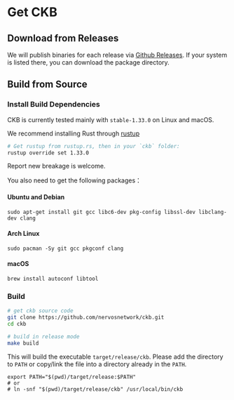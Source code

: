# Get CKB

## Download from Releases

We will publish binaries for each release via [Github Releases](https://github.com/nervosnetwork/ckb/releases). If your system
is listed there, you can download the package directory.


## Build from Source

### Install Build Dependencies

CKB is currently tested mainly with `stable-1.33.0` on Linux and macOS.

We recommend installing Rust through [rustup](https://www.rustup.rs/)

```bash
# Get rustup from rustup.rs, then in your `ckb` folder:
rustup override set 1.33.0
```

Report new breakage is welcome.

You also need to get the following packages：

#### Ubuntu and Debian

```shell
sudo apt-get install git gcc libc6-dev pkg-config libssl-dev libclang-dev clang
```

#### Arch Linux

```shell
sudo pacman -Sy git gcc pkgconf clang
```

#### macOS

```shell
brew install autoconf libtool
```

### Build

```bash
# get ckb source code
git clone https://github.com/nervosnetwork/ckb.git
cd ckb

# build in release mode
make build
```

This will build the executable `target/release/ckb`. Please add the directory
to `PATH` or copy/link the file into a directory already in the `PATH`.

```base
export PATH="$(pwd)/target/release:$PATH"
# or
# ln -snf "$(pwd)/target/release/ckb" /usr/local/bin/ckb
```
